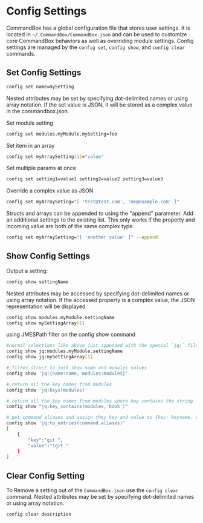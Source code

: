 # Config Settings

CommandBox has a global configuration file that stores user settings. It is located in `~/.CommandBox/CommandBox.json` and can be used to customize core CommandBox behaviors as well as overriding module settings. Config settings are managed by the `config set`, `config show`, and `config clear` commands.

## Set Config Settings

```bash
config set name=mySetting
```

Nested attributes may be set by specifying dot-delimited names or using array notation. If the set value is JSON, it will be stored as a complex value in the commandbox.json.

Set module setting

```bash
config set modules.myModule.mySetting=foo
```

Set item in an array

```bash
config set myArraySetting[1]="value"
```

Set multiple params at once

```bash
config set setting1=value1 setting2=value2 setting3=value3
```

Override a complex value as JSON

```bash
config set myArraySeting="[ 'test@test.com', 'me@example.com' ]"
```

Structs and arrays can be appended to using the "append" parameter. Add an additional settings to the existing list. This only works if the property and incoming value are both of the same complex type.

```bash
config set myArraySetting="[ 'another value' ]" --append
```

## Show Config Settings

Output a setting:

```bash
config show settingName
```

Nested attributes may be accessed by specifying dot-delimited names or using array notation. If the accessed property is a complex value, the JSON representation will be displayed

```bash
config show modules.myModule.settingName
config show mySettingArray[1]
```

using JMESPath filter on the config show command

```bash
#normal selections like above just appended with the special `jq:` filter key
config show jq:modules.myModule.settingName
config show jq:mySettingArray[1]

# filter struct to just show name and modules values
config show 'jq:{name:name, modules:modules}'

# return all the key names from modules
config show 'jq:keys(modules)' 

# return all the key names from modules where key contains the string 'book'
config show "jq:key_contains(modules,'book')"

# get command aliases and assign they key and value to {key: keyname, value: value}
config show 'jq:to_entries(command.aliases)'
[
    {
        "key":"git ",
        "value":"!git "
    }
]
```

## Clear Config Setting

To Remove a setting out of the `CommandBox.json` use the `config clear` command. Nested attributes may be set by specifying dot-delimited names or using array notation.

```bash
config clear description
```
